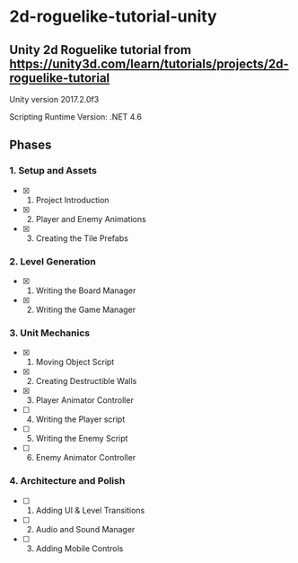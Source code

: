 # 2d-roguelike-tutorial-unity

## Unity 2d Roguelike tutorial from https://unity3d.com/learn/tutorials/projects/2d-roguelike-tutorial

Unity version 2017.2.0f3

Scripting Runtime Version: .NET 4.6

## Phases

### 1. Setup and Assets

- [x] 01. Project Introduction
- [x] 02. Player and Enemy Animations
- [x] 03. Creating the Tile Prefabs

### 2. Level Generation

- [x] 01. Writing the Board Manager
- [x] 02. Writing the Game Manager

### 3. Unit Mechanics

- [x] 01. Moving Object Script
- [x] 02. Creating Destructible Walls
- [x] 03. Player Animator Controller
- [ ] 04. Writing the Player script
- [ ] 05. Writing the Enemy Script
- [ ] 06. Enemy Animator Controller

### 4. Architecture and Polish

- [ ] 01. Adding UI & Level Transitions
- [ ] 02. Audio and Sound Manager
- [ ] 03. Adding Mobile Controls